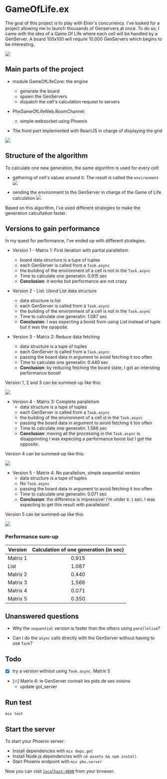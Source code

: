 # GameOfLife.ex

The goal of this project is to play with Elixir's concurrency.
I've looked for a project allowing me to launch thousands of Genservers at once.
To do so, I came with the idea of a Game Of Life where each cell will be handled by a GenServer.
A board 100x100 will require 10.000 GenServers which begins to be interesting.

![](./docs/each_cell.png)

## Main parts of the project

- module GameOfLifeCore: the engine
    - generate the board
    - spawn the GenServers
    - dispatch the cell's calculation request to servers

- PhxGameOfLifeWeb.RoomChannel:
    - simple websocket using Phoenix

- The front part implemented with ReactJS in charge of displaying the grid

![](./docs/_communication.png)

## Structure of the algorithm

To calculate one new generation, the same algorithm is used for every cell:
  - gathering of cell's values around it. The result is called the `environment`
  ![](./docs/algo_extract.png)

  - sending the environment to the GenServer in charge of the Game of Life calculation
  ![](./docs/algo_genserver.png)

Based on this algorithm, I've used different strategies to make the generation calcultation faster.

## Versions to gain performance

In my quest for performance, I've ended up with different strategies.

- Version 1 - Matrix 1: First iteration with partial parallelism
    - board data structure is a tupe of tuples
    - each GenServer is called from a `Task.async`
    - the building of the environment of a cell is not in the `Task.async`
    - Time to calculate one generatin: 0.915 sec
    - **Conclusion**: it works but performance are not crazy

- Version 2 - List: Usind List data structure
    - data structure is list
    - each GenServer is called from a `Task.async`
    - the building of the environment of a cell is not in the `Task.async`
    - Time to calculate one generatin: 1.087 sec
    - **Conclusion**: I was expecting a boost from using List instead of tuple but it was the opopsite.

- Version 3 - Matrix 2: Reduce data fetching
    - data structure is a tupe of tuples
    - each GenServer is called from a `Task.async`
    - passing the board data in argument to avoid fetching it too often
    - Time to calculate one generatin: 0.440 sec
    - **Conclusion**: by reducing fetching the board state, I got an intersting performance boost!

Version 1, 2 and 3 can be summed-up like this:

![](./docs/algo_partial_parallelism.png)

- Version 4 - Matrix 3: Complete parallelism
    - data structure is a tupe of tuples
    - each GenServer is called from a `Task.async`
    - the building of the environment of a cell is in the `Task.async`
    - passing the board data in argument to avoid fetching it too often
    - Time to calculate one generatin: 1.566 sec
    - **Conclusion**: moving all the processing in the `Task.async` is disappointing I was expecting a performance boost but I got the opposite.

Version 4 can be summed-up like this:

![](./docs/algo_complete_parallelism.png)

- Version 5 - Matrix 4: No parallelism, simple sequential version
    - data structure is a tupe of tuples
    - No `Task.async`
    - passing the board data in argument to avoid fetching it too often
    - Time to calculate one generatin: 0.071 sec
    - **Conclusion**: the difference is impressive! I'm under `0.1` sec. I was expecting to get this result with parallelism!

Version 5 can be summed-up like this:

![](./docs/algo_sequential.png)

### Performance sum-up

| Version       | Calculation of one generation (in sec)  |
| ------------- |:-------------:|
| Matrix 1      | 0.915 |
| List          | 1.087 |
| Matrix 2      | 0.440 |
| Matrix 3      | 1.566 |
| Matrix 4      | 0.071 |
| Matrix 5      | 0.350 |

## Unanswered questions

- Why the `sequential` version is faster than the others using `parallelism`?

- Can I do the `async` calls directly with the GenServer without having to use `Task`?

## Todo

- [X] try a version without using `Task.async`. Matrix 5
- [🔥] Matrix 6: le GenServer connait les pids de ses voisins
    - update gol_server
## Run test

`mix test`

## Start the server

To start your Phoenix server:

  * Install dependencies with `mix deps.get`
  * Install Node.js dependencies with `cd assets && npm install`
  * Start Phoenix endpoint with `mix phx.server`

Now you can visit [`localhost:4000`](http://localhost:4000) from your browser.
